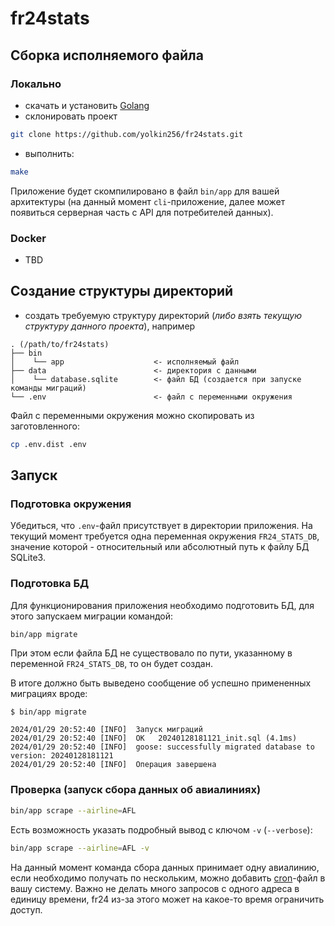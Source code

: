 # fr24stats

## Сборка исполняемого файла

### Локально

- скачать и установить [Golang](https://go.dev/)
- склонировать проект

```bash
git clone https://github.com/yolkin256/fr24stats.git
```

- выполнить:

```bash
make
```

Приложение будет скомпилировано в файл `bin/app` для вашей архитектуры (на данный момент `cli`-приложение, далее может
появиться серверная часть с API для потребителей данных).

### Docker

- TBD

## Создание структуры директорий

- создать требуемую структуру директорий (*либо взять текущую структуру данного проекта*), например

```
. (/path/to/fr24stats)
├── bin
│    └── app                    <- исполняемый файл
├── data                        <- директория с данными
│    └── database.sqlite        <- файл БД (создается при запуске команды миграций)
└── .env                        <- файл с переменными окружения
```

Файл с переменными окружения можно скопировать из заготовленного:

```bash
cp .env.dist .env
```

## Запуск

### Подготовка окружения

Убедиться, что `.env`-файл присутствует в директории приложения. На текущий момент требуется одна переменная
окружения `FR24_STATS_DB`, значение которой - относительный или абсолютный путь к файлу БД SQLite3.

### Подготовка БД

Для функционирования приложения необходимо подготовить БД, для этого запускаем миграции командой:

```bash
bin/app migrate
```

При этом если файла БД не существовало по пути, указанному в переменной `FR24_STATS_DB`, то он будет создан.

В итоге должно быть выведено сообщение об успешно примененных миграциях вроде:

```
$ bin/app migrate

2024/01/29 20:52:40 [INFO]  Запуск миграций
2024/01/29 20:52:40 [INFO]  OK   20240128181121_init.sql (4.1ms)
2024/01/29 20:52:40 [INFO]  goose: successfully migrated database to version: 20240128181121
2024/01/29 20:52:40 [INFO]  Операция завершена
```

### Проверка (запуск сбора данных об авиалиниях)

```bash
bin/app scrape --airline=AFL
```

Есть возможность указать подробный вывод с ключом `-v` (`--verbose`):

```bash
bin/app scrape --airline=AFL -v
```

На данный момент команда сбора данных принимает одну авиалинию, если необходимо получать по нескольким, можно
добавить [cron](example.crontab)-файл в вашу систему. Важно не делать много запросов с одного адреса в единицу времени,
fr24 из-за этого может на какое-то время ограничить доступ.
